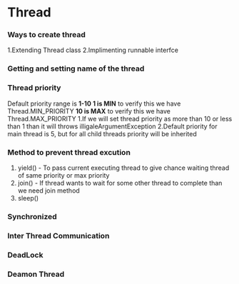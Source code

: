 # Thread

### Ways to create thread

1.Extending Thread class
2.Implimenting runnable interfce

### Getting and setting name of the thread

### Thread priority

Default priority range is **1-10**
**1 is MIN** to verify this we have Thread.MIN_PRIORITY
**10 is MAX** to verify this we have Thread.MAX_PRIORITY
1.If we will set thread priority as more than 10 or less than 1 than it will throws illigaleArgumentException
2.Default priority for main thread is 5, but for all child threads priority will be inherited

### Method to prevent thread excution

1. yield() - To pass current executing thread to give chance waiting thread of same priority or max priority
2. join() - If thread wants to wait for some other thread to complete than we need join method
3. sleep()

### Synchronized

### Inter Thread Communication

### DeadLock

### Deamon Thread
